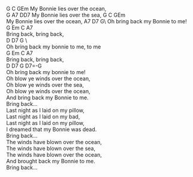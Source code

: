 G C GEm My Bonnie lies over the ocean,    
G A7 DD7 My Bonnie lies over the sea, G C GEm    
My Bonnie lies over the ocean, A7 D7 G\ Oh bring back my Bonnie to me!    
 G     Em    C     A7   
Bring back, bring back,   
    D             D7       G      \   
Oh bring back my bonnie to me, to me   
 G     Em    C     A7   
Bring back, bring back,   
    D             D7       G D7=-G   
Oh bring back my bonnie to me!   
Oh blow ye winds over the ocean,   
Oh blow ye winds over the sea,   
Oh blow ye winds over the ocean,   
And bring back my Bonnie to me.   
Bring back...   
Last night as I laid on my pillow,   
Last night as I laid on my bad,   
Last night as I laid on my pillow,   
I dreamed that my Bonnie was dead.   
Bring back...   
The winds have blown over the ocean,   
The winds have blown over the sea,   
The winds have blown over the ocean,   
And brought back my Bonnie to me.   
Bring back...   
   
